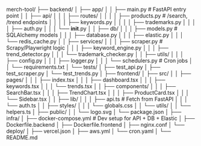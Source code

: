 merch-tool/
├── backend/
│   ├── app/
│   │   ├── main.py                 # FastAPI entry point
│   │   ├── api/
│   │   │   ├── routes/
│   │   │   │   ├── products.py     # /search, /trend endpoints
│   │   │   │   ├── keywords.py
│   │   │   │   ├── trademarks.py
│   │   │   │   ├── auth.py
│   │   │   └── __init__.py
│   │   ├── db/
│   │   │   ├── models.py           # SQLAlchemy models
│   │   │   ├── database.py
│   │   │   ├── elastic.py
│   │   │   └── redis_cache.py
│   │   ├── services/
│   │   │   ├── scraper.py          # Scrapy/Playwright logic
│   │   │   ├── keyword_engine.py
│   │   │   ├── trend_detector.py
│   │   │   └── trademark_checker.py
│   │   ├── utils/
│   │   │   ├── config.py
│   │   │   ├── logger.py
│   │   │   └── schedulers.py       # Cron jobs
│   │   └── requirements.txt
│   └── tests/
│       ├── test_api.py
│       ├── test_scraper.py
│       └── test_trends.py
│
├── frontend/
│   ├── src/
│   │   ├── pages/
│   │   │   ├── index.tsx
│   │   │   ├── dashboard.tsx
│   │   │   ├── keywords.tsx
│   │   │   └── trends.tsx
│   │   ├── components/
│   │   │   ├── SearchBar.tsx
│   │   │   ├── TrendChart.tsx
│   │   │   ├── ProductCard.tsx
│   │   │   └── Sidebar.tsx
│   │   ├── lib/
│   │   │   ├── api.ts              # Fetch from FastAPI
│   │   │   └── auth.ts
│   │   ├── styles/
│   │   │   └── globals.css
│   │   └── utils/
│   │       └── helpers.ts
│   ├── public/
│   │   └── logo.svg
│   └── package.json
│
├── infra/
│   ├── docker-compose.yml          # Dev setup for API + DB + Elastic
│   ├── Dockerfile.backend
│   ├── Dockerfile.frontend
│   ├── nginx.conf
│   └── deploy/
│       ├── vercel.json
│       ├── aws.yml
│       └── cron.yaml
│
└── README.md
